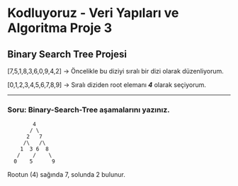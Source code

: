 # Kodluyoruz - Veri Yapıları ve Algoritma Proje 3
## Binary Search Tree Projesi 

[7,5,1,8,3,6,0,9,4,2] -> Öncelikle bu diziyi sıralı bir dizi olarak düzenliyorum.

[0,1,2,3,4,5,6,7,8,9] -> Sıralı diziden root elemanı ***4*** olarak seçiyorum.

-----

### Soru: Binary-Search-Tree aşamalarını yazınız.
```
        4
       / \
      2   7
     /\   /\
    1  3 6  8
   /    /    \
  0    5      9
```
Rootun (4) sağında 7, solunda 2 bulunur.

